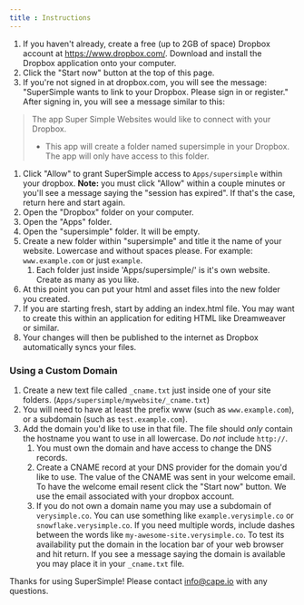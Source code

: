 ```yaml
---
title : Instructions
---
```


1. If you haven't already, create a free (up to 2GB of space) Dropbox account at https://www.dropbox.com/. Download and install the Dropbox application onto your computer.
1. Click the "Start now" button at the top of this page.
1. If you're not signed in at dropbox.com, you will see the message: "SuperSimple wants to link to your Dropbox. Please sign in or register." After signing in, you will see a message similar to this:
> The app Super Simple Websites would like to connect with your Dropbox.
>
> - This app will create a folder named supersimple in your Dropbox. The app will only have access to this folder.

1. Click "Allow" to grant SuperSimple access to `Apps/supersimple` within your dropbox. **Note:** you must click "Allow" within a couple minutes or you'll see a message saying the "session has expired".  If that's the case, return here and start again.
1. Open the "Dropbox" folder on your computer.
1. Open the "Apps" folder.
1. Open the "supersimple" folder. It will be empty.
1. Create a new folder within "supersimple" and title it the name of your website. Lowercase and without spaces please. For example: `www.example.com` or just `example`.
    1. Each folder just inside 'Apps/supersimple/' is it's own website. Create as many as you like.
1. At this point you can put your html and asset files into the new folder you created.
1. If you are starting fresh, start by adding an index.html file. You may want to create this within an application for editing HTML like Dreamweaver or similar.
1. Your changes will then be published to the internet as Dropbox automatically syncs your files.

### Using a Custom Domain

1. Create a new text file called `_cname.txt` just inside one of your site folders. (`Apps/supersimple/mywebsite/_cname.txt`)
1. You will need to have at least the prefix www (such as `www.example.com`), or a subdomain (such as `test.example.com`).
1. Add the domain you'd like to use in that file. The file should _only_ contain the hostname you want to use in all lowercase. Do *not* include `http://`.
    1. You must own the domain and have access to change the DNS records.
    1. Create a CNAME record at your DNS provider for the domain you'd like to use. The value of the CNAME was sent in your welcome email. To have the welcome email resent click the "Start now" button. We use the email associated with your dropbox account.
    1. If you do not own a domain name you may use a subdomain of `verysimple.co`. You can use something like `example.verysimple.co` or `snowflake.verysimple.co`. If you need multiple words, include dashes between the words like `my-awesome-site.verysimple.co`. To test its availability put the domain in the location bar of your web browser and hit return. If you see a message saying the domain is available you may place it in your `_cname.txt` file.


Thanks for using SuperSimple! Please contact info@cape.io with any questions.
